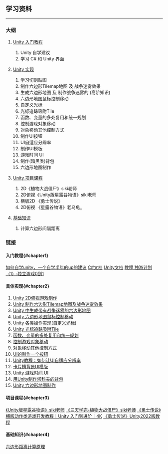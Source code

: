 ## 学习资料
***

### 大纲

1. [Unity 入门教程](#chapter1)
   1. Unity 自学建议
   2. 学习 C# 和 Unity 界面

2. [Unity 实现](#chapter1)
   1. 学习切割贴图
   2. 制作六边形Tilemap地图 及 战争迷雾效果
   3. 生成六边形地图 及 制作战争迷雾的 (高阶知识)
   4. 六边形地图鼠标控制移动
   5. 自定义光标
   6. 光标追踪吸附Tile
   7. 函数、变量的多处复用和统一规划
   8. 控制游戏对象移动
   9. 对象移动其他控制方式
   10.  制作UI按钮
   11.  UI自适应分辨率
   12.  制作UI模板
   13. 游戏时间 UI
   14.  制作(暗黑类)背包
   15. 六边形地图制作

3. [Unity 项目课程](#chapter3)
   1. 2D《植物大战僵尸》siki老师
   2. 2D俯视《Unity版星露谷物语》siki老师
   3. 横版2D 《勇士传说》
   4. 2D俯视 《星露谷物语》老乌龟_

4. [基础知识](#chapter4)
   1. 计算六边形间隔距离

### 链接

#### 入门教程{#chapter1}
[如何自学unity，一个自学半年的up的建议](https://www.bilibili.com/video/BV1e7411u7Wk)
[C#文档](https://learn.microsoft.com/zh-cn/dotnet/csharp/)
[Unity文档](https://connect.unity.com/doc)
[教程 独游计划（1）:独立游戏0到1](https://learn.u3d.cn/tutorial/indie-game-0-1)


#### 具体实现{#chapter2}
1. [Unity 2D俯视游戏制作](https://www.bilibili.com/video/BV1XA4y1Q7pZ/)
2. [Unity 制作六边形Tilemap地图及战争迷雾效果](https://www.bilibili.com/video/BV1pJ411e7bL/)
3. [Unity 中生成带有战争迷雾的六边形地图](https://www.bilibili.com/video/BV1WamzY3E74/)
4. [Unity 六边形地图鼠标控制移动](ai/Unity%20六边形地图鼠标控制移动.md)
5. [Unity 各类操作实现(自定义光标)](https://www.bilibili.com/video/BV1DV2dYeEkG)
6. [Unity 光标追踪吸附Tile](ai/光标追踪吸附Tile.md)
7. [函数、变量的多处复用和统一规划](ai/多处复用_函数和变量如果统一规划.md)
8. [控制游戏对象移动](https://www.bilibili.com/video/BV1MDBXYPEst)
9. [对象移动其他控制方式](ai/对象移动其他控制方式.md)
10. [UI的制作一个按钮](https://www.bilibili.com/video/BV16o4y1w7U5/)
11. [Unity教程：如何让UI自适应分辨率](https://www.bilibili.com/video/BV1AFvTzFEbG/)
12. [卡片槽背景Ul模版](https://www.bilibili.com/video/BV1hE421N7V1/?p=5&t=435)
13. [Unity 游戏时间 UI](https://www.bilibili.com/video/BV1NE421G7)
14. [用Unity制作塔科夫的背包](https://www.bilibili.com/video/BV1UW4y1t7q8/)
15. [Unity 六边形地图制作](https://www.bilibili.com/video/BV1v94y1t7C4/)


#### 项目课程{#chapter3}
[《Unity版星露谷物语》siki老师](https://www.bilibili.com/video/BV1MDBXYPEst/)
[《三天学完-植物大战僵尸》siki老师](https://www.bilibili.com/video/BV1hE421N7V1)
[《勇士传说》横版动作类游戏开发教程｜Unity 入门到进阶｜4K](https://www.bilibili.com/video/BV1zY411B7KH/)
[《勇士传说》Unity2022版教程](https://www.bilibili.com/video/BV1mL411o77x/)


#### 基础知识{#chapter4}
[六边形距离计算原理](https://www.redblobgames.com/grids/hexagons/)